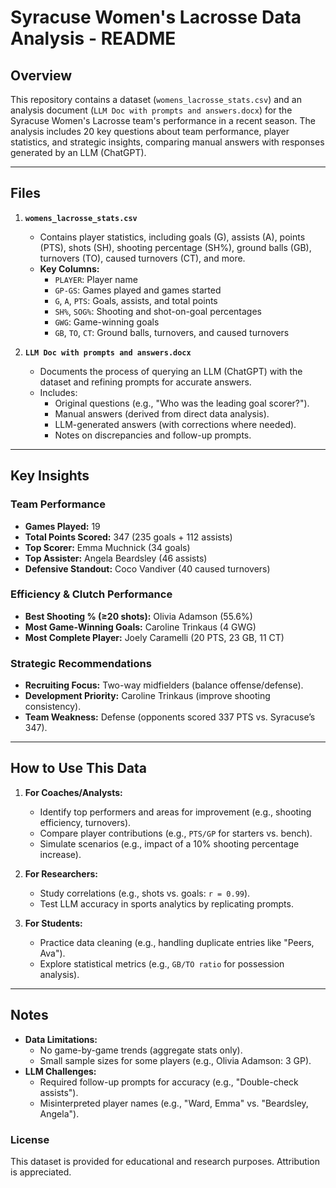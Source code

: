 # **Syracuse Women's Lacrosse Data Analysis - README**

## **Overview**
This repository contains a dataset (`womens_lacrosse_stats.csv`) and an analysis document (`LLM Doc with prompts and answers.docx`) for the Syracuse Women's Lacrosse team's performance in a recent season. The analysis includes 20 key questions about team performance, player statistics, and strategic insights, comparing manual answers with responses generated by an LLM (ChatGPT).

---

## **Files**
1. **`womens_lacrosse_stats.csv`**  
   - Contains player statistics, including goals (G), assists (A), points (PTS), shots (SH), shooting percentage (SH%), ground balls (GB), turnovers (TO), caused turnovers (CT), and more.  
   - **Key Columns:**  
     - `PLAYER`: Player name  
     - `GP-GS`: Games played and games started  
     - `G`, `A`, `PTS`: Goals, assists, and total points  
     - `SH%`, `SOG%`: Shooting and shot-on-goal percentages  
     - `GWG`: Game-winning goals  
     - `GB`, `TO`, `CT`: Ground balls, turnovers, and caused turnovers  

2. **`LLM Doc with prompts and answers.docx`**  
   - Documents the process of querying an LLM (ChatGPT) with the dataset and refining prompts for accurate answers.  
   - Includes:  
     - Original questions (e.g., "Who was the leading goal scorer?").  
     - Manual answers (derived from direct data analysis).  
     - LLM-generated answers (with corrections where needed).  
     - Notes on discrepancies and follow-up prompts.  

---

## **Key Insights**
### **Team Performance**
- **Games Played:** 19  
- **Total Points Scored:** 347 (235 goals + 112 assists)  
- **Top Scorer:** Emma Muchnick (34 goals)  
- **Top Assister:** Angela Beardsley (46 assists)  
- **Defensive Standout:** Coco Vandiver (40 caused turnovers)  

### **Efficiency & Clutch Performance**
- **Best Shooting % (≥20 shots):** Olivia Adamson (55.6%)  
- **Most Game-Winning Goals:** Caroline Trinkaus (4 GWG)  
- **Most Complete Player:** Joely Caramelli (20 PTS, 23 GB, 11 CT)  

### **Strategic Recommendations**
- **Recruiting Focus:** Two-way midfielders (balance offense/defense).  
- **Development Priority:** Caroline Trinkaus (improve shooting consistency).  
- **Team Weakness:** Defense (opponents scored 337 PTS vs. Syracuse’s 347).  

---

## **How to Use This Data**
1. **For Coaches/Analysts:**  
   - Identify top performers and areas for improvement (e.g., shooting efficiency, turnovers).  
   - Compare player contributions (e.g., `PTS/GP` for starters vs. bench).  
   - Simulate scenarios (e.g., impact of a 10% shooting percentage increase).  

2. **For Researchers:**  
   - Study correlations (e.g., shots vs. goals: `r = 0.99`).  
   - Test LLM accuracy in sports analytics by replicating prompts.  

3. **For Students:**  
   - Practice data cleaning (e.g., handling duplicate entries like "Peers, Ava").  
   - Explore statistical metrics (e.g., `GB/TO ratio` for possession analysis).  

---

## **Notes**
- **Data Limitations:**  
  - No game-by-game trends (aggregate stats only).  
  - Small sample sizes for some players (e.g., Olivia Adamson: 3 GP).  
- **LLM Challenges:**  
  - Required follow-up prompts for accuracy (e.g., "Double-check assists").  
  - Misinterpreted player names (e.g., "Ward, Emma" vs. "Beardsley, Angela").  


### **License**
This dataset is provided for educational and research purposes. Attribution is appreciated.
